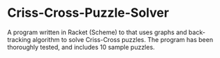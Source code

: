 # Criss-Cross-Puzzle-Solver
A program written in Racket (Scheme) to that uses graphs and back-tracking algorithm to solve Criss-Cross puzzles. The program has been thoroughly tested, and includes 10 sample puzzles.
